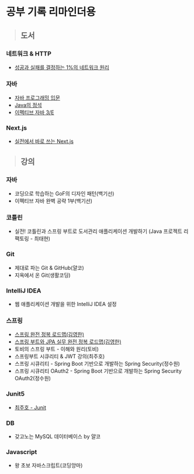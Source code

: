 # 공부 기록 리마인더용



> ## 도서

### 네트워크 & HTTP
- [성공과 실패를 결정하는 1%의 네트워크 원리](http://www.kyobobook.co.kr/product/detailViewKor.laf?ejkGb=KOR&mallGb=KOR&barcode=9788931556742&orderClick=LEa&Kc=)

### 자바
- [자바 프로그래밍 입문](https://product.kyobobook.co.kr/detail/S000001817902)
- [Java의 정석](http://www.kyobobook.co.kr/product/detailViewKor.laf?ejkGb=KOR&mallGb=KOR&barcode=9788994492032&orderClick=LEa&Kc=)
- [이펙티브 자바 3/E](https://product.kyobobook.co.kr/detail/S000001033066)

### Next.js
- [실전에서 바로 쓰는 Next.js](https://product.kyobobook.co.kr/detail/S000200619806)

> ## 강의

### 자바
- 코딩으로 학습하는 GoF의 디자인 패턴(백기선)
- 이펙티브 자바 완벽 공략 1부(백기선)

### 코틀린
- 실전! 코틀린과 스프링 부트로 도서관리 애플리케이션 개발하기 (Java 프로젝트 리팩토링 - 최태현)

### Git
- 제대로 파는 Git & GitHub(얄코)
- 지옥에서 온 Git(생활코딩)

### IntelliJ IDEA
- 웹 애플리케이션 개발을 위한 IntelliJ IDEA 설정

### 스프링
- [스프링 완전 정복 로드맵(김영한)](https://www.inflearn.com/roadmaps/373)
- [스프링 부트와 JPA 실무 완전 정복 로드맵(김영한)](https://www.inflearn.com/roadmaps/149)
- 토비의 스프링 부트 - 이해와 원리(토비)
- 스프링부트 시큐리티 & JWT 강의(최주호)
- 스프링 시큐리티 - Spring Boot 기반으로 개발하는 Spring Security(정수원)
- 스프링 시큐리티 OAuth2 - Spring Boot 기반으로 개발하는 Spring Security OAuth2(정수원)

### Junit5
- [ 최주호 - Junit](https://www.youtube.com/watch?v=kYqGAM2culU)

### DB
- 갖고노는 MySQL 데이터베이스 by 얄코

### Javascript
- 왕 초보 자바스크립트(코딩앙마)
